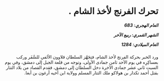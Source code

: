 <h1 dir="rtl">تحرك الفرنج لأخذ الشام .</h1>

<h5 dir="rtl">العام الهجري:  683

الشهر القمري: ربيع الآخر

العام الميلادي: 1284</h5>

<p dir="rtl">ورد الخبر بحركة الفرنج لأخذ الشام، فتجَهَّز السلطان قلاوون الألفي للسَّفَر وركب بعساكِرِه في يوم الأحد ثامن جمادى الأولى، وتوجه من قلعة الجبل إلى دمشق، وفي يوم السبت ثاني عشر جمادى الآخرة دخل السلطان إلى دمشق، فقدم القصاد من بلاد التتار بقتل أحمد تكدار بن هولاكو ملك التتار المسلم وولاية ابن أخيه أرغون بن أبغا.</p></br>
